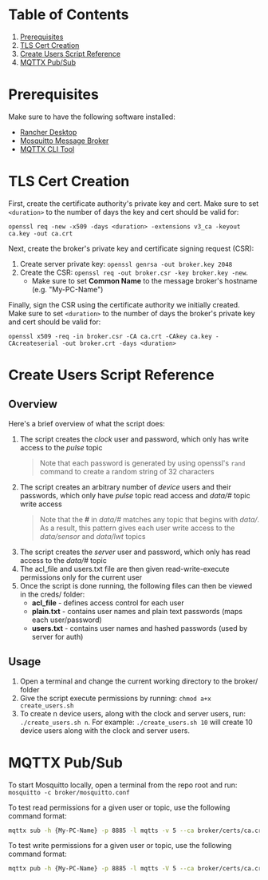 # Table of Contents
1. [Prerequisites](#prerequisites)
2. [TLS Cert Creation](#tls-cert-creation)
3. [Create Users Script Reference](#create-users-script-reference)
4. [MQTTX Pub/Sub](#mqttx-pubsub)

# Prerequisites
Make sure to have the following software installed:
- [Rancher Desktop](https://rancherdesktop.io/)
- [Mosquitto Message Broker](https://mosquitto.org/download/)
- [MQTTX CLI Tool](https://mqttx.app/cli)

# TLS Cert Creation
First, create the certificate authority's private key and cert. Make sure to set `<duration>` to the number of days the key and cert should be valid for: 
```
openssl req -new -x509 -days <duration> -extensions v3_ca -keyout ca.key -out ca.crt
```

Next, create the broker's private key and certificate signing request (CSR):
1. Create server private key: `openssl genrsa -out broker.key 2048`
2. Create the CSR: `openssl req -out broker.csr -key broker.key -new`. 
    - Make sure to set **Common Name** to the message broker's hostname (e.g. "My-PC-Name")

Finally, sign the CSR using the certificate authority we initially created. Make sure to set `<duration>` to the number of days the broker's private key and cert should be valid for: 
```
openssl x509 -req -in broker.csr -CA ca.crt -CAkey ca.key -CAcreateserial -out broker.crt -days <duration>
```

# Create Users Script Reference
## Overview
Here's a brief overview of what the script does:
1. The script creates the *clock* user and password, which only has write access to the *pulse* topic
    > Note that each password is generated by using openssl's `rand` command to create a random string of 32 characters
2. The script creates an arbitrary number of *device* users and their passwords, which only have *pulse* topic read access and *data/#* topic write access
    > Note that the **#** in *data/#* matches any topic that begins with *data/*. As a result, this pattern gives each user write access to the *data/sensor* and *data/lwt* topics
3. The script creates the *server* user and password, which only has read access to the *data/#* topic
4. The acl_file and users.txt file are then given read-write-execute permissions only for the current user
5. Once the script is done running, the following files can then be viewed in the creds/ folder:
    - **acl_file** - defines access control for each user
    - **plain.txt** - contains user names and plain text passwords (maps each user/password)
    - **users.txt** - contains user names and hashed passwords (used by server for auth)

## Usage
1. Open a terminal and change the current working directory to the broker/ folder
2. Give the script execute permissions by running:  `chmod a+x create_users.sh`
3. To create n device users, along with the clock and server users, run: `./create_users.sh n`. For example: `./create_users.sh 10` will create 10 device users along with the clock and server users.

# MQTTX Pub/Sub
To start Mosquitto locally, open a terminal from the repo root and run: `mosquitto -c broker/mosquitto.conf`

To test read permissions for a given user or topic, use the following command format:
```bash 
mqttx sub -h {My-PC-Name} -p 8885 -l mqtts -v 5 --ca broker/certs/ca.crt -u {USER} -P {PASSWORD} -t "{TOPIC}"
```

To test write permissions for a given user or topic, use the following command format:
```bash 
mqttx pub -h {My-PC-Name} -p 8885 -l mqtts -V 5 --ca broker/certs/ca.crt -u {USER} -P {PASSWORD} -t "{TOPIC}" -m "{MESSAGE}"
```